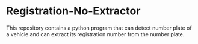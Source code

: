 # Registration-No-Extractor
This repository contains a python program that can detect number plate of a vehicle and can extract its registration number from the number plate.
